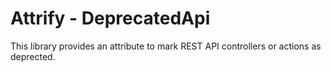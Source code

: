 # Attrify - DeprecatedApi
This library provides an attribute to mark REST API controllers or actions as deprected.
